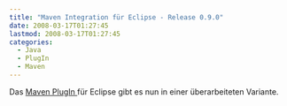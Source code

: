 ```yaml
---
title: "Maven Integration für Eclipse - Release 0.9.0"
date: 2008-03-17T01:27:45
lastmod: 2008-03-17T01:27:45
categories:
  - Java
  - PlugIn
  - Maven
---
```

Das <a href="http://www.jroller.com/eu/entry/m2eclipse_0_9_0"  title="http://www.jroller.com/eu/entry/m2eclipse_0_9_0">Maven PlugIn </a>für Eclipse gibt es nun in einer überarbeiteten Variante.
